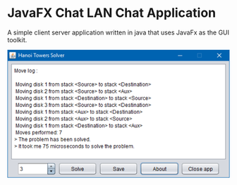 # JavaFX Chat LAN Chat Application
A simple client server application written in java that uses JavaFx as the GUI toolkit.

![PrintScreen](./GUI.PNG)
